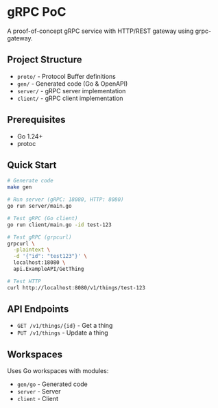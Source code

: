 # gRPC PoC

A proof-of-concept gRPC service with HTTP/REST gateway using grpc-gateway.

## Project Structure

- `proto/` - Protocol Buffer definitions
- `gen/` - Generated code (Go & OpenAPI)
- `server/` - gRPC server implementation
- `client/` - gRPC client implementation

## Prerequisites

- Go 1.24+
- protoc

## Quick Start

```bash
# Generate code
make gen

# Run server (gRPC: 18080, HTTP: 8080)
go run server/main.go

# Test gRPC (Go client)
go run client/main.go -id test-123

# Test gRPC (grpcurl)
grpcurl \
  -plaintext \
  -d '{"id": "test123"}' \
  localhost:18080 \
  api.ExampleAPI/GetThing

# Test HTTP
curl http://localhost:8080/v1/things/test-123
```

## API Endpoints

- `GET /v1/things/{id}` - Get a thing
- `PUT /v1/things` - Update a thing

## Workspaces

Uses Go workspaces with modules:
- `gen/go` - Generated code
- `server` - Server
- `client` - Client

